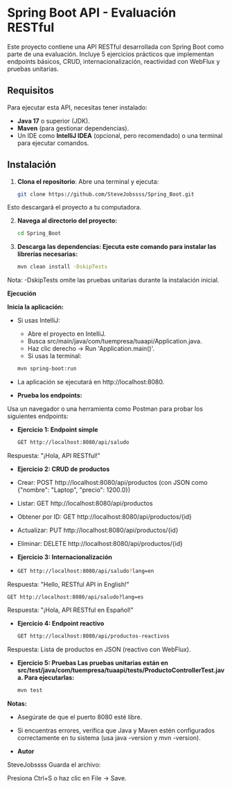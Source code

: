 # Spring Boot API - Evaluación RESTful

Este proyecto contiene una API RESTful desarrollada con Spring Boot como parte de una evaluación. Incluye 5 ejercicios prácticos que implementan endpoints básicos, CRUD, internacionalización, reactividad con WebFlux y pruebas unitarias.

## Requisitos
Para ejecutar esta API, necesitas tener instalado:
- **Java 17** o superior (JDK).
- **Maven** (para gestionar dependencias).
- Un IDE como **IntelliJ IDEA** (opcional, pero recomendado) o una terminal para ejecutar comandos.

## Instalación
1. **Clona el repositorio**:
   Abre una terminal y ejecuta:
   ```bash
   git clone https://github.com/SteveJobssss/Spring_Boot.git

Esto descargará el proyecto a tu computadora.

2. **Navega al directorio del proyecto:**
    ```bash
   cd Spring_Boot
3. **Descarga las dependencias: Ejecuta este comando para instalar las librerías necesarias:**
    ```bash
    mvn clean install -DskipTests

Nota: -DskipTests omite las pruebas unitarias durante la instalación inicial.

**Ejecución**

**Inicia la aplicación:**

- Si usas IntelliJ:
    - Abre el proyecto en IntelliJ.
    - Busca src/main/java/com/tuempresa/tuaapi/Application.java.
    - Haz clic derecho → Run 'Application.main()'.
    - Si usas la terminal:
    ```bash
    mvn spring-boot:run
  
- La aplicación se ejecutará en http://localhost:8080.


- **Prueba los endpoints:**

Usa un navegador o una herramienta como Postman para probar los siguientes endpoints:

- **Ejercicio 1: Endpoint simple**
    ```bash
    GET http://localhost:8080/api/saludo

Respuesta: "¡Hola, API RESTful!"

- **Ejercicio 2: CRUD de productos**

- Crear: POST http://localhost:8080/api/productos (con JSON como {"nombre": "Laptop", "precio": 1200.0})
- Listar: GET http://localhost:8080/api/productos
- Obtener por ID: GET http://localhost:8080/api/productos/{id}
- Actualizar: PUT http://localhost:8080/api/productos/{id}
- Eliminar: DELETE http://localhost:8080/api/productos/{id}

- **Ejercicio 3: Internacionalización**
- 
    ```bash
    GET http://localhost:8080/api/saludo?lang=en
Respuesta: "Hello, RESTful API in English!"

    GET http://localhost:8080/api/saludo?lang=es

Respuesta: "¡Hola, API RESTful en Español!"

- **Ejercicio 4: Endpoint reactivo**
    ```bash
    GET http://localhost:8080/api/productos-reactivos
  
Respuesta: Lista de productos en JSON (reactivo con WebFlux).

- **Ejercicio 5: Pruebas Las pruebas unitarias están en src/test/java/com/tuempresa/tuaapi/tests/ProductoControllerTest.java. Para ejecutarlas:**
    ```bash
    mvn test
  
**Notas:**

- Asegúrate de que el puerto 8080 esté libre.
- Si encuentras errores, verifica que Java y Maven estén configurados correctamente en tu sistema (usa java -version y mvn -version).

- **Autor**

SteveJobssss
Guarda el archivo:

Presiona Ctrl+S o haz clic en File → Save.

